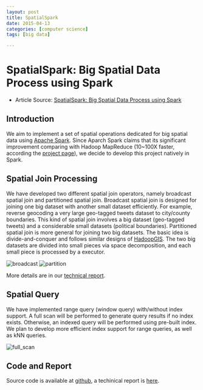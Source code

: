 ```yaml
---
layout: post
title: SpatialSpark
date: 2015-04-13
categories: [computer science]
tags: [big data]

---
```



# SpatialSpark: Big Spatial Data Process using Spark

* Article Source: [SpatialSpark: Big Spatial Data Process using Spark](http://simin.me/projects/spatialspark/)


Introduction
------------

We aim to implement a set of spatial operations dedicated for big
spatial data using [Apache Spark](http://spark.apache.org/). Since
Aparch Spark claims that its significant improvement comparing with
Hadoop MapReduce (10\~100X faster, according the [project
page](http://spark.apache.org/)), we decide to develop this project
natively in Spark.

Spatial Join Processing
-----------------------

We have developed two different spatial join operators, namely broadcast
spatial join and partitioned spatial join. Broadcast spatial join is
designed for joining one big dataset with another small dataset
efficiently. For example, reverse geocoding a very large geo-tagged
tweets dataset to city/county boundaries. This kind of spatial join
involves a big dataset (geo-tagged tweets) and a considerable small
datasets (political boundaries). Partitioned spatial join is more
general for joining two big datasets. The basic idea is
divide-and-conquer and follows similar designs of
[HadoopGIS](https://sites.google.com/site/hadoopgis/). The two big
datasets are divided into small pieces via space decomposition, and each
small piece is processed by a executor.

![broadcast](http://simin.me/projects/spatialspark/figures/broadcast_join.svg)
![partition](http://simin.me/projects/spatialspark/figures/partitioned_join.svg)

More details are in our [technical
report](http://www-cs.ccny.cuny.edu/~jzhang/papers/spatial_cc_tr.pdf).

Spatial Query
-------------

We have implemented range query (window query) with/without index
support. A full scan will be performed to generate query results if no
index exists. Otherwise, an indexed query will be performed using
pre-built index. We plan to develop more efficient index support for
range queries, as well as kNN queries.

![full\_scan](http://simin.me/projects/spatialspark/figures/full_scan.svg)

Code and Report
---------------

Source code is available at
[github](https://github.com/syoummer/SpatialSpark), a techinical report
is [here](http://www-cs.ccny.cuny.edu/~jzhang/papers/spatial_cc_tr.pdf).



